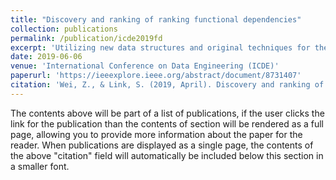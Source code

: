 ```yaml
---
title: "Discovery and ranking of ranking functional dependencies"
collection: publications
permalink: /publication/icde2019fd
excerpt: 'Utilizing new data structures and original techniques for the dynamic computation of stripped partitions, this paper introduces a new hybridization strategy that leverages memory for compuational efficiency.'
date: 2019-06-06
venue: 'International Conference on Data Engineering (ICDE)'
paperurl: 'https://ieeexplore.ieee.org/abstract/document/8731407'
citation: 'Wei, Z., & Link, S. (2019, April). Discovery and ranking of functional dependencies. In 2019 IEEE 35th International Conference on Data Engineering (ICDE) (pp. 1526-1537). IEEE.'
---
```


The contents above will be part of a list of publications, if the user clicks the link for the publication than the contents of section will be rendered as a full page, allowing you to provide more information about the paper for the reader. When publications are displayed as a single page, the contents of the above "citation" field will automatically be included below this section in a smaller font.
